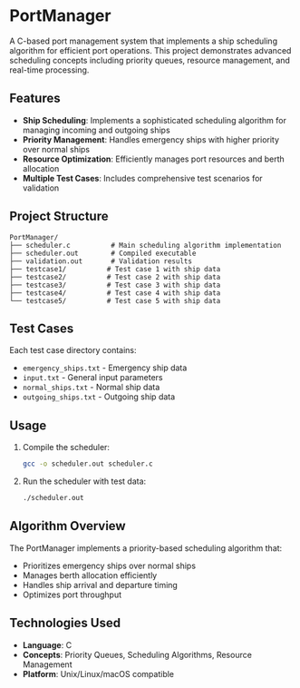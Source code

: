 # PortManager

A C-based port management system that implements a ship scheduling algorithm for efficient port operations. This project demonstrates advanced scheduling concepts including priority queues, resource management, and real-time processing.

## Features

- **Ship Scheduling**: Implements a sophisticated scheduling algorithm for managing incoming and outgoing ships
- **Priority Management**: Handles emergency ships with higher priority over normal ships
- **Resource Optimization**: Efficiently manages port resources and berth allocation
- **Multiple Test Cases**: Includes comprehensive test scenarios for validation

## Project Structure

```
PortManager/
├── scheduler.c          # Main scheduling algorithm implementation
├── scheduler.out        # Compiled executable
├── validation.out       # Validation results
├── testcase1/          # Test case 1 with ship data
├── testcase2/          # Test case 2 with ship data
├── testcase3/          # Test case 3 with ship data
├── testcase4/          # Test case 4 with ship data
└── testcase5/          # Test case 5 with ship data
```

## Test Cases

Each test case directory contains:
- `emergency_ships.txt` - Emergency ship data
- `input.txt` - General input parameters
- `normal_ships.txt` - Normal ship data
- `outgoing_ships.txt` - Outgoing ship data

## Usage

1. Compile the scheduler:
   ```bash
   gcc -o scheduler.out scheduler.c
   ```

2. Run the scheduler with test data:
   ```bash
   ./scheduler.out
   ```

## Algorithm Overview

The PortManager implements a priority-based scheduling algorithm that:
- Prioritizes emergency ships over normal ships
- Manages berth allocation efficiently
- Handles ship arrival and departure timing
- Optimizes port throughput

## Technologies Used

- **Language**: C
- **Concepts**: Priority Queues, Scheduling Algorithms, Resource Management
- **Platform**: Unix/Linux/macOS compatible
